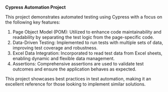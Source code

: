 ****Cypress Automation Project****


This project demonstrates automated testing using Cypress with a focus on the following key features:

1) Page Object Model (POM): Utilized to enhance code maintainability and readability by separating the test logic from the page-specific code.
2) Data-Driven Testing: Implemented to run tests with multiple sets of data, improving test coverage and robustness.
3) Excel Data Integration: Incorporated to read test data from Excel sheets, enabling dynamic and flexible data management.
4) Assertions: Comprehensive assertions are used to validate test outcomes and ensure the application behaves as expected.
   
This project showcases best practices in test automation, making it an excellent reference for those looking to implement similar solutions.
